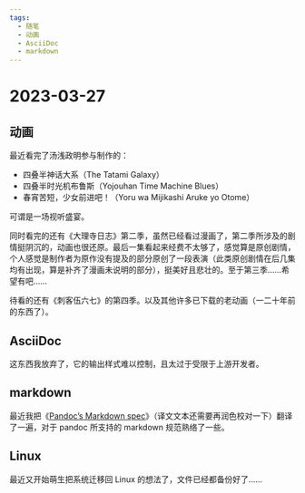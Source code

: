 ```yaml
---
tags:
  - 随笔
  - 动画
  - AsciiDoc
  - markdown
---
```


# 2023-03-27

## 动画

最近看完了汤浅政明参与制作的：

- 四叠半神话大系（The Tatami Galaxy）
- 四叠半时光机布鲁斯（Yojouhan Time Machine Blues）
- 春宵苦短，少女前进吧！（Yoru wa Mijikashi Aruke yo Otome）

可谓是一场视听盛宴。

同时看完的还有《大理寺日志》第二季，虽然已经看过漫画了，第二季所涉及的剧情挺阴沉的，动画也很还原。最后一集看起来经费不太够了，感觉算是原创剧情，个人感觉是制作者为原作没有提及的部分原创了一段表演（此类原创剧情在后几集均有出现，算是补齐了漫画未说明的部分），挺美好且悲壮的。至于第三季……希望有吧……

待看的还有《刺客伍六七》的第四季。以及其他许多已下载的老动画（一二十年前的东西了）。

## AsciiDoc

这东西我放弃了，它的输出样式难以控制，且太过于受限于上游开发者。

## markdown

最近我把《[Pandoc’s Markdown spec](../note/pandoc's-markdwon-spec.md)》（译文文本还需要再润色校对一下）翻译了一遍，对于 pandoc 所支持的 markdown 规范熟络了一些。

## Linux

最近又开始萌生把系统迁移回 Linux 的想法了，文件已经都备份好了……